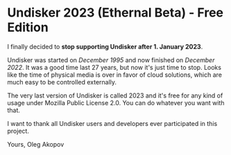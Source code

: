 # Undisker 2023 (Ethernal Beta) - Free Edition

I finally decided to **stop supporting Undisker after 1. January 2023**.

Undisker was started on *December 1995* and now finished on *December 2022*. It was a good time last 27 years, but now it's just time to stop. Looks like the time of physical media is over in favor of cloud solutions, which are much easy to be controlled externally.  

The very last version of Undisker is called 2023 and it's free for any kind of usage under Mozilla Public License 2.0. You can do whatever you want with that.

I want to thank all Undisker users and developers ever participated in this project.

Yours,
Oleg Akopov
